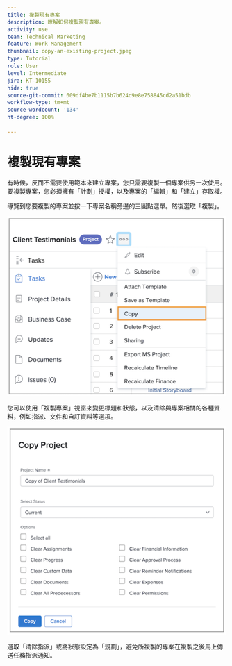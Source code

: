 ```yaml
---
title: 複製現有專案
description: 瞭解如何複製現有專案。
activity: use
team: Technical Marketing
feature: Work Management
thumbnail: copy-an-existing-project.jpeg
type: Tutorial
role: User
level: Intermediate
jira: KT-10155
hide: true
source-git-commit: 609df4be7b1115b7b624d9e8e758845cd2a51bdb
workflow-type: tm+mt
source-wordcount: '134'
ht-degree: 100%

---
```


# 複製現有專案

有時候，反而不需要使用範本來建立專案，您只需要複製一個專案供另一次使用。要複製專案，您必須擁有「計劃」授權，以及專案的「編輯」和「建立」存取權。

導覽到您要複製的專案並按一下專案名稱旁邊的三圓點選單。然後選取「複製」。

![複製專案選單選項](assets/copy-existing-01.png)

您可以使用「複製專案」視窗來變更標題和狀態，以及清除與專案相關的各種資料，例如指派、文件和自訂資料等選項。

![複製專案選項](assets/copy-existing-02.png)


選取「清除指派」或將狀態設定為「規劃」，避免所複製的專案在複製之後馬上傳送任務指派通知。
